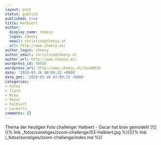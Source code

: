 ```yaml
---
layout: post
status: publish
published: true
title: Halbiert
author:
  display_name: cheesy
  login: cheesy
  email: christine@cheesy.at
  url: http://www.cheesy.at/
author_login: cheesy
author_email: christine@cheesy.at
author_url: http://www.cheesy.at/
wordpress_id: 40928
wordpress_url: http://www.cheesy.at/?p=40928
date: '2020-03-26 08:09:22 +0000'
date_gmt: '2020-03-26 07:09:22 +0000'
categories:
- Fotos
- Tiere
- Miku
- Oscar
- halbiert
- Leckerli
comments: []
---
```

Thema der heutigen Foto challenge: Halbiert - Oscar hat brav gemodelt!
[![]({% link _fotos/sonstiges/zoom-challenge/03-Halbiert.jpg %})]({% link /_fotos/sonstiges/zoom-challenge/index.md %})
